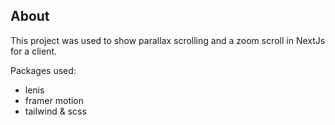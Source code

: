 ## About
This project was used to show parallax scrolling and a zoom scroll in NextJs for a client.

Packages used:

- lenis
- framer motion
- tailwind & scss
